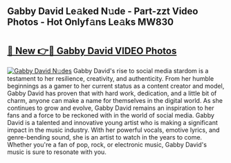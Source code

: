 ## Gabby David Le𝚊ked N𝚞de - Part-zzt Video Photos - Hot Onlyf𝚊ns Le𝚊ks MW830

# <h2><a href="http://ab82631.deff.icu/?id=Gabby+David">🔗 New 👉🔴 Gabby David VIDEO Photos</a></h2>

[![Gabby David N𝚞des](https://i.imgur.com/rIISA9y.gif)](http://ab82631.deff.icu/?id=Gabby+David)
Gabby David's rise to social media stardom is a testament to her resilience, creativity, and authenticity. From her humble beginnings as a gamer to her current status as a content creator and model, Gabby David has proven that with hard work, dedication, and a little bit of charm, anyone can make a name for themselves in the digital world. As she continues to grow and evolve, Gabby David remains an inspiration to her fans and a force to be reckoned with in the world of social media. Gabby David is a talented and innovative young artist who is making a significant impact in the music industry. With her powerful vocals, emotive lyrics, and genre-bending sound, she is an artist to watch in the years to come. Whether you're a fan of pop, rock, or electronic music, Gabby David's music is sure to resonate with you.
